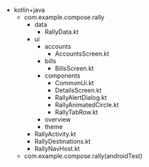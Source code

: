 - kotlin+java
  - com.example.compose.rally
    - data
      - RallyData.kt
    - ui
      - accounts
        - AccountsScreen.kt
      - bills
        - BillsScreen.kt
      - components
        - CommonUi.kt
        - DetailsScreen.kt
        - RallyAlertDialog.kt
        - RallyAnimatedCircle.kt
        - RallyTabRow.kt
      - overview
      - theme
    - RallyActivity.kt
    - RallyDestinations.kt
    - RallyNavHost.kt
  - com.example.compose.rally(androidTest)